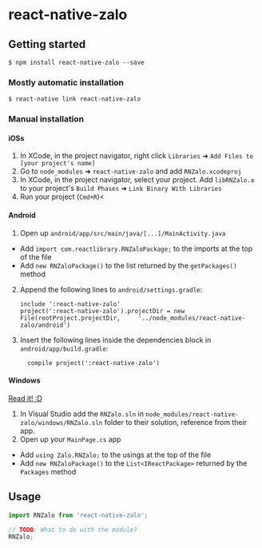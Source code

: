 
# react-native-zalo

## Getting started

`$ npm install react-native-zalo --save`

### Mostly automatic installation

`$ react-native link react-native-zalo`

### Manual installation


#### iOSs

1. In XCode, in the project navigator, right click `Libraries` ➜ `Add Files to [your project's name]`
2. Go to `node_modules` ➜ `react-native-zalo` and add `RNZalo.xcodeproj`
3. In XCode, in the project navigator, select your project. Add `libRNZalo.a` to your project's `Build Phases` ➜ `Link Binary With Libraries`
4. Run your project (`Cmd+R`)<

#### Android

1. Open up `android/app/src/main/java/[...]/MainActivity.java`
  - Add `import com.reactlibrary.RNZaloPackage;` to the imports at the top of the file
  - Add `new RNZaloPackage()` to the list returned by the `getPackages()` method
2. Append the following lines to `android/settings.gradle`:
  	```
  	include ':react-native-zalo'
  	project(':react-native-zalo').projectDir = new File(rootProject.projectDir, 	'../node_modules/react-native-zalo/android')
  	```
3. Insert the following lines inside the dependencies block in `android/app/build.gradle`:
  	```
      compile project(':react-native-zalo')
  	```

#### Windows
[Read it! :D](https://github.com/ReactWindows/react-native)

1. In Visual Studio add the `RNZalo.sln` in `node_modules/react-native-zalo/windows/RNZalo.sln` folder to their solution, reference from their app.
2. Open up your `MainPage.cs` app
  - Add `using Zalo.RNZalo;` to the usings at the top of the file
  - Add `new RNZaloPackage()` to the `List<IReactPackage>` returned by the `Packages` method


## Usage
```javascript
import RNZalo from 'react-native-zalo';

// TODO: What to do with the module?
RNZalo;
```
  
